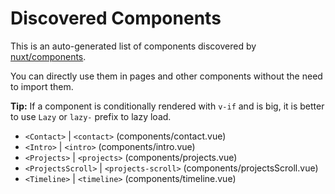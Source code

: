 # Discovered Components

This is an auto-generated list of components discovered by [nuxt/components](https://github.com/nuxt/components).

You can directly use them in pages and other components without the need to import them.

**Tip:** If a component is conditionally rendered with `v-if` and is big, it is better to use `Lazy` or `lazy-` prefix to lazy load.

- `<Contact>` | `<contact>` (components/contact.vue)
- `<Intro>` | `<intro>` (components/intro.vue)
- `<Projects>` | `<projects>` (components/projects.vue)
- `<ProjectsScroll>` | `<projects-scroll>` (components/projectsScroll.vue)
- `<Timeline>` | `<timeline>` (components/timeline.vue)
